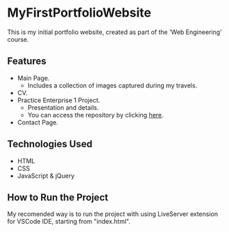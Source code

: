 # MyFirstPortfolioWebsite
This is my initial portfolio website, created as part of the 'Web Engineering' course. 

## Features
- Main Page.
    - Includes a collection of images captured during my travels.
- CV.
- Practice Enterprise 1 Project.
    - Presentation and details.
    - You can access the repository by clicking [here](https://github.com/inancalp/StudyON-PracticeEnterprise1).
- Contact Page.

## Technologies Used
- HTML
- CSS
- JavaScript & jQuery 

## How to Run the Project
My recomended way is to run the project with using LiveServer extension for VSCode IDE, starting from "index.html".
